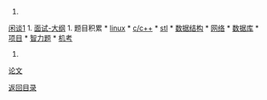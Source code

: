 1. 
[闲谈1](tattle_1.md)
1. 
[面试-大纲](interview.md)
1. 
题目积累
    * 
[linux](linux.md)
    * 
[c/c++](c++.md)
    * 
[stl](stl.md)
    * 
[数据结构](ds.md)
    * 
[网络](net.md)
    * 
[数据库](db.md)
    * 
[项目](project.md)
    * 
[智力题](intel.md)
    * 
[机考](machind.md)

1. 
[论文](paper.md)

[返回目录](../README.md)